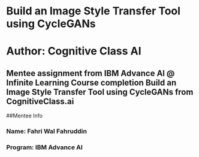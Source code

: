 # Build an Image Style Transfer Tool using CycleGANs

# Author: Cognitive Class AI

## Mentee assignment from IBM Advance Al @ Infinite Learning Course completion Build an Image Style Transfer Tool using CycleGANs from CognitiveClass.ai

##Mentee Info

### Name: Fahri Wal Fahruddin
### Program: IBM Advance AI
